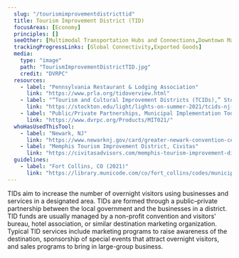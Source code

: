 ```yaml
---
  slug: "/tourismimprovementdistricttid"
  title: Tourism Improvement District (TID)
  focusAreas: [Economy]
  principles: []
  seeOther: [Multimodal Transportation Hubs and Connections,Downtown Management,Tactical Urbanism and Pedestrian Plazas]
  trackingProgressLinks: [Global Connectivity,Exported Goods]
  media: 
    type: "image"
    path: "TourismImprovementDistrictTID.jpg"
    credit: "DVRPC"
  resources: 
    - label: "Pennsylvania Restaurant & Lodging Association"
      link: "https://www.prla.org/tidoverview.html"
    - label: "“Tourism and Cultural Improvement Districts (TCIDs),” Stockton University"
      link: "https://stockton.edu/light/lights-on-summer-2021/tcids-nj-tourism.html"
    - label: "Public/Private Partnerships, Municipal Implementation Tool #021, DVRPC"
      link: "https://www.dvrpc.org/Products/MIT021/"  
  whoHasUsedThisTool: 
    - label: "Newark, NJ"
      link: "https://www.newarknj.gov/card/greater-newark-convention-center"
    - label: "Memphis Tourism Improvement District, Civitas"
      link: "https://civitasadvisors.com/memphis-tourism-improvement-district/"
  guidelines: 
    - label: "Fort Collins, CO (2021)"
      link: "https://library.municode.com/co/fort_collins/codes/municipal_code?nodeId=CH22PUIM_ARTVTOIMDI"
---
```


TIDs aim to increase the number of overnight visitors using businesses and services in a designated area. TIDs are formed through a public–private partnership between the local government and the businesses in a district. TID funds are usually managed by a non-profit convention and visitors' bureau, hotel association, or similar destination marketing organization. Typical TID services include marketing programs to raise awareness of the destination, sponsorship of special events that attract overnight visitors, and sales programs to bring in large-group business.
